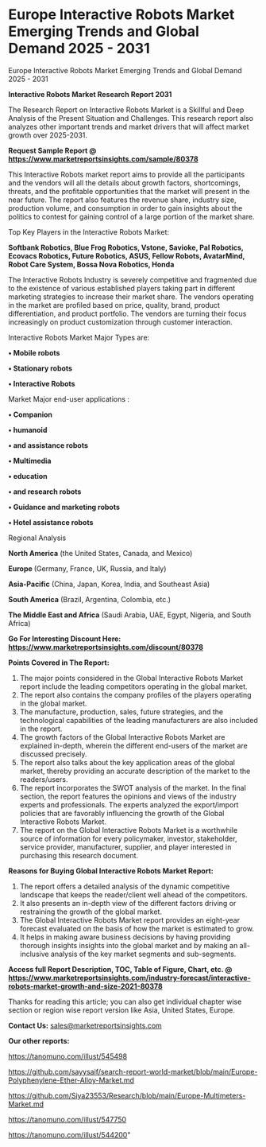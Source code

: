 # Europe Interactive Robots Market Emerging Trends and Global Demand 2025 - 2031
Europe Interactive Robots Market Emerging Trends and Global Demand 2025 - 2031

<strong>Interactive Robots Market Research Report 2031</strong>

The Research Report on Interactive Robots Market is a Skillful and Deep Analysis of the Present Situation and Challenges. This research report also analyzes other important trends and market drivers that will affect market growth over 2025-2031.

<strong>Request Sample Report @ <a href=https://www.marketreportsinsights.com/sample/80378>https://www.marketreportsinsights.com/sample/80378</a></strong>

This Interactive Robots market report aims to provide all the participants and the vendors will all the details about growth factors, shortcomings, threats, and the profitable opportunities that the market will present in the near future. The report also features the revenue share, industry size, production volume, and consumption in order to gain insights about the politics to contest for gaining control of a large portion of the market share.

Top Key Players in the Interactive Robots Market:

<strong>Softbank Robotics, Blue Frog Robotics, Vstone, Savioke, Pal Robotics, Ecovacs Robotics, Future Robotics, ASUS, Fellow Robots, AvatarMind, Robot Care System, Bossa Nova Robotics, Honda</strong>

The Interactive Robots Industry is severely competitive and fragmented due to the existence of various established players taking part in different marketing strategies to increase their market share. The vendors operating in the market are profiled based on price, quality, brand, product differentiation, and product portfolio. The vendors are turning their focus increasingly on product customization through customer interaction.

Interactive Robots Market Major Types are:

<strong>• Mobile robots

• Stationary robots

• Interactive Robots</strong>

Market Major end-user applications :

<strong>• Companion

• humanoid

• and assistance robots

• Multimedia

• education

• and research robots

• Guidance and marketing robots

• Hotel assistance robots</strong>

Regional Analysis

</u><strong><b>North America</b></strong> (the United States, Canada, and Mexico)

<strong><b>Europe </b></strong>(Germany, France, UK, Russia, and Italy)

<strong><b>Asia-Pacific</b></strong> (China, Japan, Korea, India, and Southeast Asia)

<strong><b>South America</b></strong> (Brazil, Argentina, Colombia, etc.)

<strong><b>The Middle East and Africa</b></strong> (Saudi Arabia, UAE, Egypt, Nigeria, and South Africa)

<strong>Go For Interesting Discount Here: <a href=https://www.marketreportsinsights.com/discount/80378>https://www.marketreportsinsights.com/discount/80378</a></strong>

<strong>Points Covered in The Report:</strong>
<ol>
  <li>The major points considered in the Global Interactive Robots Market report include the leading competitors operating in the global market.</li>
  <li>The report also contains the company profiles of the players operating in the global market.</li>
  <li>The manufacture, production, sales, future strategies, and the technological capabilities of the leading manufacturers are also included in the report.</li>
  <li>The growth factors of the Global Interactive Robots Market are explained in-depth, wherein the different end-users of the market are discussed precisely.</li>
  <li>The report also talks about the key application areas of the global market, thereby providing an accurate description of the market to the readers/users.</li>
  <li>The report incorporates the SWOT analysis of the market. In the final section, the report features the opinions and views of the industry experts and professionals. The experts analyzed the export/import policies that are favorably influencing the growth of the Global Interactive Robots Market.</li>
  <li>The report on the Global Interactive Robots Market is a worthwhile source of information for every policymaker, investor, stakeholder, service provider, manufacturer, supplier, and player interested in purchasing this research document.</li>
</ol>
<strong>Reasons for Buying Global Interactive Robots Market Report:</strong>

<ol>
  <li>The report offers a detailed analysis of the dynamic competitive landscape that keeps the reader/client well ahead of the competitors.</li>
  <li>It also presents an in-depth view of the different factors driving or restraining the growth of the global market.</li>
  <li>The Global Interactive Robots Market report provides an eight-year forecast evaluated on the basis of how the market is estimated to grow.</li>
  <li>It helps in making aware business decisions by having providing thorough insights insights into the global market and by making an all-inclusive analysis of the key market segments and sub-segments.</li>
</ol>
<strong>Access full Report Description, TOC, Table of Figure, Chart, etc. @ <a href=https://www.marketreportsinsights.com/industry-forecast/interactive-robots-market-growth-and-size-2021-80378>https://www.marketreportsinsights.com/industry-forecast/interactive-robots-market-growth-and-size-2021-80378</a></strong>


Thanks for reading this article; you can also get individual chapter wise section or region wise report version like Asia, United States, Europe.

<strong>Contact Us:</strong>
sales@marketreportsinsights.com

<strong>Our other reports:</strong>

<a href=https://tanomuno.com/illust/545498>https://tanomuno.com/illust/545498</a>

<a href=https://github.com/sayysaif/search-report-world-market/blob/main/Europe-Polyphenylene-Ether-Alloy-Market.md>https://github.com/sayysaif/search-report-world-market/blob/main/Europe-Polyphenylene-Ether-Alloy-Market.md</a>

<a href=https://github.com/Siya23553/Research/blob/main/Europe-Multimeters-Market.md>https://github.com/Siya23553/Research/blob/main/Europe-Multimeters-Market.md</a>

<a href=https://tanomuno.com/illust/547750>https://tanomuno.com/illust/547750</a>

<a href=https://tanomuno.com/illust/544200>https://tanomuno.com/illust/544200</a>"

